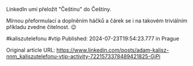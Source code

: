 LinkedIn umí přeložit "Češtinu" do Češtiny.

Mírnou přeformulací a doplněním háčků a čárek se i na takovém triviálním příkladu zvedne čitelnost. 😉

#kaliszutelefonu #vtip
Published: 2024-07-23T19:54:23.777 in Prague

Original article URL: https://www.linkedin.com/posts/adam-kalisz-nnm_kaliszutelefonu-vtip-activity-7221573378489421825-GjPi

[](./media/post-with-street-language.jpeg)[](./media/post-with-translation.jpeg)
